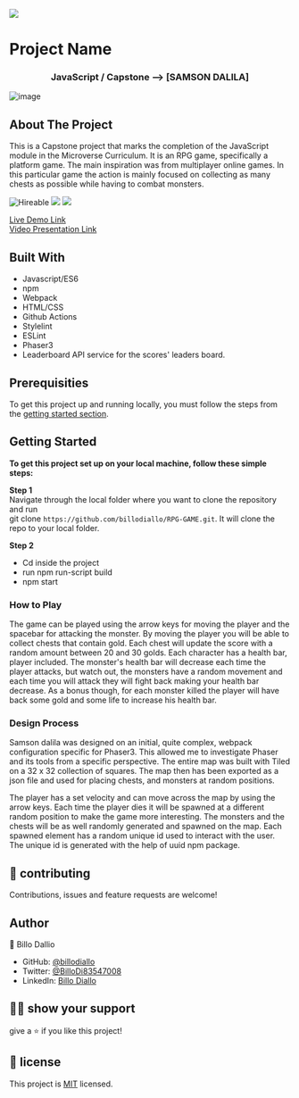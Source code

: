 ![](https://img.shields.io/badge/Microverse-blueviolet)

# Project Name

  <h3 align="center">JavaScript / Capstone --> [SAMSON DALILA]</h3>

![image](https://user-images.githubusercontent.com/11162987/119517888-ad8b8e80-bd80-11eb-94f8-bbb30675dec0.png)

<!-- ABOUT THE PROJECT -->
## About The Project

This is a Capstone project that marks the completion of the JavaScript module in the Microverse Curriculum.
It is an RPG game, specifically a platform game. The main inspiration was from multiplayer online games.
In this particular game the action is mainly focused on collecting as many chests as possible while having to combat monsters.

![Hireable](https://img.shields.io/badge/Hireable-yes-success) ![](https://img.shields.io/badge/Mobile--responsive-yes-green) ![](https://img.shields.io/badge/-Microverse%20projects-blueviolet)



[Live Demo Link](https://billodiallo.github.io/RPG-GAME/)</br>
[Video Presentation Link](https://www.loom.com/share/9f980762adf84450bbb01d3b371581c0)


## Built With

- Javascript/ES6
- npm
- Webpack
- HTML/CSS
- Github Actions
- Stylelint
- ESLint
- Phaser3
- Leaderboard API service for the scores' leaders board.


## Prerequisities

To get this project up and running locally, you must follow the steps from the [getting started section](#getting-started).

## Getting Started

**To get this project set up on your local machine, follow these simple steps:**

**Step 1**<br>
Navigate through the local folder where you want to clone the repository and run<br>
git clone `https://github.com/billodiallo/RPG-GAME.git`. It will clone the repo to your local folder.<br>

**Step 2**<br>
- Cd inside the project
- run  npm run-script build
- npm start

### How to Play

The game can be played using the arrow keys for moving the player and the spacebar for attacking the monster.
By moving the player you will be able to collect chests that contain gold. Each chest will update the score with a random amount between 20 and 30 golds.
Each character has a health bar, player included. The monster's health bar will decrease each time the player attacks, but watch out, the monsters have a random movement and each time you will attack they will fight back making your health bar decrease.
As a bonus though, for each monster killed the player will have back some gold and some life to increase his health bar.

### Design Process

Samson dalila  was designed on an initial, quite complex, webpack configuration specific for Phaser3. This allowed me to investigate Phaser and its tools from a specific perspective. The entire map was built with Tiled on a 32 x 32 collection of squares. The map then has been exported as a json file and used for placing chests, and monsters at random positions.

The player has a set velocity and can move across the map by using the arrow keys. Each time the player dies it will be spawned at a different random position to make the game more interesting. The monsters and the chests will be as well randomly generated and spawned on the map. Each spawned element has a random unique id used to interact with the user. The unique id is generated with the help of uuid npm package.



## 🤝 contributing

Contributions, issues and feature requests are welcome!

## Author

👤 Billo Dallio

- GitHub: [@billodiallo](https://github.com/billodiallo)
- Twitter: [@BilloDi83547008](https://twitter.com/BilloDi83547008)
- LinkedIn: [Billo Diallo](https://www.linkedin.com/in/mabillodiallo/)

## 🙋‍♂ show your support

give a ⭐️ if you like this project!

## 📝 license



This project is [MIT](LICENSE) licensed.

